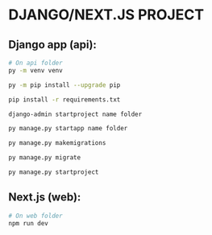 # DJANGO/NEXT.JS PROJECT

## Django app (api):

```bash
# On api folder
py -m venv venv

py -m pip install --upgrade pip

pip install -r requirements.txt

django-admin startproject name folder

py manage.py startapp name folder

py manage.py makemigrations

py manage.py migrate

py manage.py startproject
```

## Next.js (web):

```bash
# On web folder
npm run dev
```
